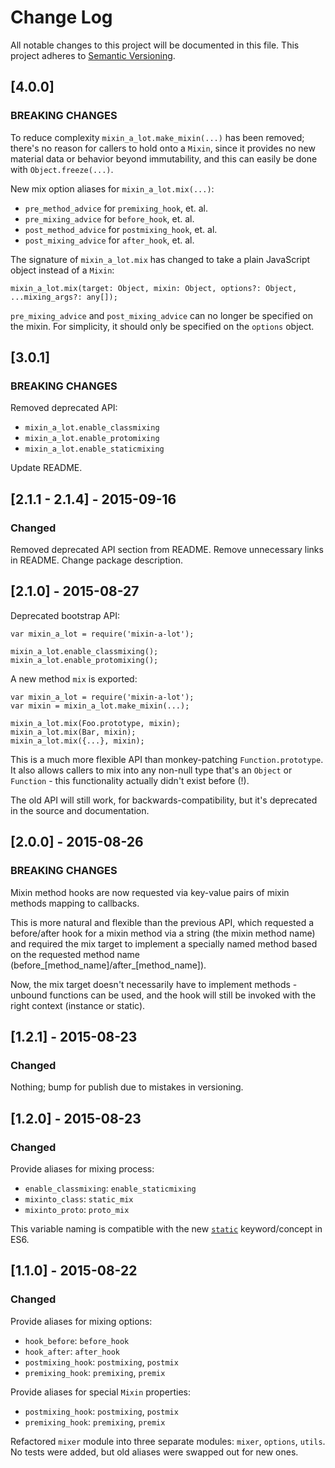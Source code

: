 # Change Log
All notable changes to this project will be documented in this file.
This project adheres to [Semantic Versioning](http://semver.org/).

## [4.0.0]
### BREAKING CHANGES

To reduce complexity `mixin_a_lot.make_mixin(...)` has been removed; there's no reason for callers to hold onto a `Mixin`, since it provides
no new material data or behavior beyond immutability, and this can easily be done with `Object.freeze(...)`.

New mix option aliases for `mixin_a_lot.mix(...)`:

* `pre_method_advice` for `premixing_hook`, et. al.
* `pre_mixing_advice` for `before_hook`, et. al.
* `post_method_advice` for `postmixing_hook`, et. al.
* `post_mixing_advice` for `after_hook`, et. al.

The signature of `mixin_a_lot.mix` has changed to take a plain JavaScript object instead of a `Mixin`:

    mixin_a_lot.mix(target: Object, mixin: Object, options?: Object, ...mixing_args?: any[]); 
    
`pre_mixing_advice` and `post_mixing_advice` can no longer be specified on the mixin. For simplicity, it should only be specified on the `options` object.

## [3.0.1]
### BREAKING CHANGES
Removed deprecated API:

* `mixin_a_lot.enable_classmixing`
* `mixin_a_lot.enable_protomixing`
* `mixin_a_lot.enable_staticmixing`

Update README.

## [2.1.1 - 2.1.4] - 2015-09-16
### Changed
Removed deprecated API section from README. Remove unnecessary links in README. Change package description.

## [2.1.0] - 2015-08-27
Deprecated bootstrap API:
    
    var mixin_a_lot = require('mixin-a-lot');
    
    mixin_a_lot.enable_classmixing();
    mixin_a_lot.enable_protomixing();

A new method `mix` is exported:

    var mixin_a_lot = require('mixin-a-lot');
    var mixin = mixin_a_lot.make_mixin(...);
    
    mixin_a_lot.mix(Foo.prototype, mixin);
    mixin_a_lot.mix(Bar, mixin);
    mixin_a_lot.mix({...}, mixin);
    

This is a much more flexible API than monkey-patching `Function.prototype`. It also
allows callers to mix into any non-null type that's an `Object` or `Function` - this
functionality actually didn't exist before (!).

The old API will still work, for backwards-compatibility, but it's 
deprecated in the source and documentation.

## [2.0.0] - 2015-08-26
### BREAKING CHANGES
Mixin method hooks are now requested via key-value pairs of mixin methods mapping to callbacks.

This is more natural and flexible than the previous API, which requested a before/after hook for a mixin method 
via a string (the mixin method name) and required the mix target to implement a specially named method based on 
the requested method name (before_[method_name]/after_[method_name]).

Now, the mix target doesn't necessarily have to implement methods - unbound functions can be used, and the hook
will still be invoked with the right context (instance or static).

## [1.2.1] - 2015-08-23
### Changed
Nothing; bump for publish due to mistakes in versioning. 

## [1.2.0] - 2015-08-23
### Changed
Provide aliases for mixing process:
  
  * `enable_classmixing`: `enable_staticmixing`
  * `mixinto_class`: `static_mix`
  * `mixinto_proto`: `proto_mix`

This variable naming is compatible with the new [`static`](http://es6-features.org/#StaticMembers) keyword/concept in ES6.

## [1.1.0] - 2015-08-22
### Changed
Provide aliases for mixing options:
  
  * `hook_before`: `before_hook`
  * `hook_after`: `after_hook`
  * `postmixing_hook`: `postmixing`, `postmix`
  * `premixing_hook`: `premixing`, `premix`

Provide aliases for special `Mixin` properties:

  * `postmixing_hook`: `postmixing`, `postmix`
  * `premixing_hook`: `premixing`, `premix`
  
Refactored `mixer` module into three separate modules: `mixer`, `options`, `utils`. 
No tests were added, but old aliases were swapped out for new ones.
